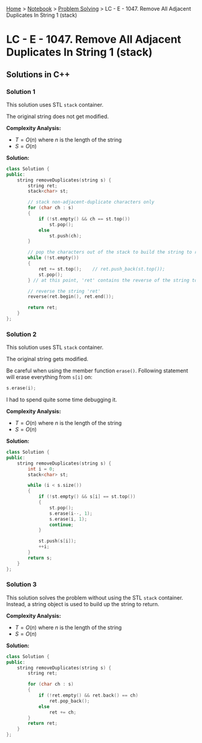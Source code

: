 <a href="../../">Home</a> > <a href="../notebook">Notebook</a> > <a href="./">Problem Solving</a> > LC - E - 1047. Remove All Adjacent Duplicates In String 1 (stack)

# LC - E - 1047. Remove All Adjacent Duplicates In String 1 (stack)



## Solutions in C++

### Solution 1

This solution uses STL `stack` container.

The original string does not get modified.

**Complexity Analysis:**

* $T = O(n)$ where $n$ is the length of the string
* $S = O(n)$

**Solution:**

```cpp
class Solution {
public:
    string removeDuplicates(string s) {
        string ret;
        stack<char> st;

        // stack non-adjacent-duplicate characters only
        for (char ch : s)
        {
            if (!st.empty() && ch == st.top())
                st.pop();
            else
                st.push(ch);
        }

        // pop the characters out of the stack to build the string to return
        while (!st.empty())
        {
            ret += st.top();    // ret.push_back(st.top());
            st.pop();
        } // at this point, 'ret' contains the reverse of the string to return

        // reverse the string 'ret'
        reverse(ret.begin(), ret.end());

        return ret;
    }
};
```



### Solution 2

This solution uses STL `stack` container.

The original string gets modified.

Be careful when using the member function `erase()`. Following statement will erase everything from `s[i]` on:

```cpp
s.erase(i);
```

I had to spend quite some time debugging it.

**Complexity Analysis:**

* $T = O(n)$ where $n$ is the length of the string
* $S = O(n)$

**Solution:**

```cpp
class Solution {
public:
    string removeDuplicates(string s) {
        int i = 0;
        stack<char> st;

        while (i < s.size())
        {          
            if (!st.empty() && s[i] == st.top())
            {
                st.pop();
                s.erase(i--, 1);
                s.erase(i, 1);
                continue;
            }

            st.push(s[i]);            
            ++i;
        }
        return s;
    }
};  
```



### Solution 3

This solution solves the problem without using the STL `stack` container. Instead, a string object is used to build up the string to return.

**Complexity Analysis:**

* $T = O(n)$ where $n$ is the length of the string
* $S = O(n)$

**Solution:**

```cpp
class Solution {
public:
    string removeDuplicates(string s) {
        string ret;

        for (char ch : s)
        {
            if (!ret.empty() && ret.back() == ch)
                ret.pop_back();
            else
                ret += ch;
        }
        return ret;
    }
};
```
